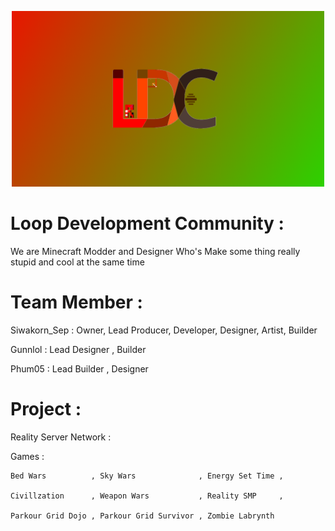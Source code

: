 <p align="center">
  <img width="500" alt="ldc wall" src="/LDCwall.png">
</p>

# Loop Development Community :
  We are Minecraft Modder and Designer Who's Make some thing really stupid and cool at the same time
  
# Team Member :
  Siwakorn_Sep : Owner, Lead Producer, Developer, Designer, Artist, Builder
  
  Gunnlol : Lead Designer , Builder
  
  Phum05 : Lead Builder , Designer

# Project :
  Reality Server Network :

  Games : 
  
    Bed Wars          , Sky Wars              , Energy Set Time , 
    
    Civillzation      , Weapon Wars           , Reality SMP     ,
            
    Parkour Grid Dojo , Parkour Grid Survivor , Zombie Labrynth
